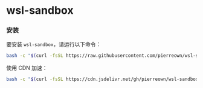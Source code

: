 # wsl-sandbox

### 安装

要安装 `wsl-sandbox`，请运行以下命令：

```bash
bash -c "$(curl -fsSL https://raw.githubusercontent.com/pierreown/wsl-sandbox/main/install.sh)"
```

使用 CDN 加速：

```bash
bash -c "$(curl -fsSL https://cdn.jsdelivr.net/gh/pierreown/wsl-sandbox@main/install.sh)" -- --CDN
```
